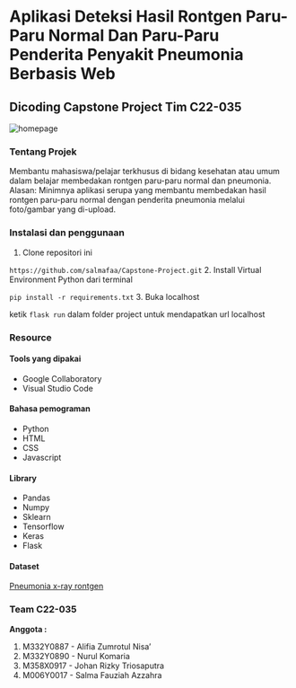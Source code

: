 # Aplikasi Deteksi Hasil Rontgen Paru-Paru Normal Dan Paru-Paru Penderita Penyakit Pneumonia Berbasis Web

## Dicoding Capstone Project Tim C22-035

![homepage](https://user-images.githubusercontent.com/81506579/206904984-d6184931-ba71-43d2-8526-e01cf9ede192.png)

### Tentang Projek
Membantu mahasiswa/pelajar terkhusus di bidang kesehatan atau umum dalam belajar membedakan rontgen paru-paru normal dan pneumonia.
Alasan: Minimnya aplikasi serupa yang membantu membedakan hasil rontgen paru-paru normal dengan penderita pneumonia melalui foto/gambar yang di-upload.

### Instalasi dan penggunaan
1. Clone repositori ini

```https://github.com/salmafaa/Capstone-Project.git```
2. Install Virtual Environment Python dari terminal

```pip install -r requirements.txt```
3. Buka localhost

ketik ```flask run``` dalam folder project untuk mendapatkan url localhost

### Resource
#### Tools yang dipakai
- Google Collaboratory
- Visual Studio Code

#### Bahasa pemograman
- Python
- HTML
- CSS
- Javascript

#### Library
- Pandas
- Numpy
- Sklearn
- Tensorflow
- Keras
- Flask

#### Dataset
[Pneumonia x-ray rontgen](https://www.kaggle.com/datasets/paultimothymooney/chest-xray-pneumonia)

### Team C22-035

**Anggota :**

1. M332Y0887 - Alifia Zumrotul Nisa’
2. M332Y0890 - Nurul Komaria
3. M358X0917 - Johan Rizky Triosaputra
4. M006Y0017 - Salma Fauziah Azzahra

